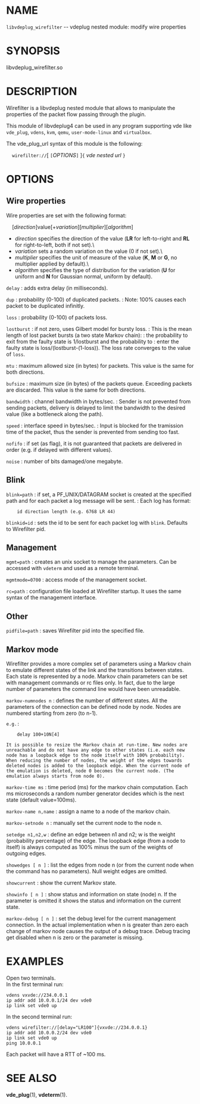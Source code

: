 # NAME
`libvdeplug_wirefilter` -- vdeplug nested module: modify wire properties


# SYNOPSIS
libvdeplug_wirefilter.so


# DESCRIPTION
Wirefilter is a libvdeplug nested module that allows to manipulate the properties of the packet flow passing through the plugin.

This module of libvdeplug4 can be used in any program supporting vde like
`vde_plug`, `vdens`, `kvm`, `qemu`, `user-mode-linux` and `virtualbox`.

The vde_plug_url syntax of this module is the following:

&nbsp;&nbsp;&nbsp; `wirefilter://`[ `[`*OPTIONS*`]` ]`{` *vde nested url* `}`


# OPTIONS

## Wire properties
Wire properties are set with the following format:

&nbsp;&nbsp;&nbsp; [*direction*]value[+*variation*][*multiplier*][*algorithm*]

- *direction* specifies the direction of the value (**LR** for left-to-right and **RL** for right-to-left, both if not set).\
- *variation* sets a random variation on the value (0 if not set).\
- *multiplier* specifies the unit of measure of the value (**K**, **M** or **G**, no multiplier applied by default).\
- *algorithm* specifies the type of distribution for the variation (**U** for uniform and **N** for Gaussian normal, uniform by default).

`delay`
: adds extra delay (in milliseconds).

`dup`
: probability (0-100) of duplicated packets.
: Note: 100% causes each packet to be duplicated infinitly.

`loss` 
: probability (0-100) of packets loss.

`lostburst` 
: if not zero, uses Gilbert model for bursty loss.
: This is the mean length of lost packet bursts (a two state Markov chain):
: the probability to exit from the faulty state is 1/lostburst and the probability to 
: enter the faulty state is loss/(lostburst-(1-loss)). The loss rate converges to the value of `loss`.

`mtu` 
: maximum allowed size (in bytes) for packets. This value is the same for both directions.

`bufsize` 
: maximum size (in bytes) of the packets queue. Exceeding packets are discarded. This value is the same for both directions.

`bandwidth` 
: channel bandwidth in bytes/sec.
: Sender is not prevented from sending packets, delivery is delayed to limit the bandwidth to the desired value (like a bottleneck along the path).

`speed` 
: interface speed in bytes/sec.
: Input is blocked for the tramission time of the packet, thus the sender is prevented from sending too fast.

`nofifo` 
: if set (as flag), it is not guaranteed that packets are delivered in order (e.g. if delayed with different values).

`noise` 
: number of bits damaged/one megabyte.

## Blink

`blink=path`
: if set, a PF_UNIX/DATAGRAM socket is created at the specified path and for each packet a log message will be sent.
: Each log has format:

        id direction length (e.g. 6768 LR 44)

`blinkid=id` 
: sets the id to be sent for each packet log with `blink`. Defaults to Wirefilter pid.

## Management
`mgmt=path` 
: creates an unix socket to manage the parameters. Can be accessed with `vdeterm` and used as a remote terminal.

`mgmtmode=0700` 
: access mode of the management socket.

`rc=path` 
: configuration file loaded at Wirefilter startup. It uses the same syntax of the management interface.

## Other
`pidfile=path` 
: saves Wirefilter pid into the specified file.

## Markov mode
Wirefilter provides a more complex set of parameters using a Markov chain to emulate different states of the link and the transitions between states.\
Each state is represented by a node. Markov chain parameters can be set with management commands or rc files only. In fact, due to the large number of parameters the command line would have been unreadable.

`markov-numnodes n`
: defines the number of different states. All the parameters of the connection can be defined node by node. Nodes are numbered starting from zero (to n-1).

    e.g.:

        delay 100+10N[4]

    It is possible to resize the Markov chain at run-time. New nodes are unreachable and do not have any edge to other states (i.e. each new node has a loopback edge to the node itself with 100% probability). When reducing the number of nodes, the weight of the edges towards deleted nodes is added to the loopback edge. When the current node of the emulation is deleted, node 0 becomes the current node. (The emulation always starts from node 0).

`markov-time ms`
: time period (ms) for the markov chain computation. Each ms microseconds a random number generator decides which is the next state (default value=100ms).

`markov-name n,name`
: assign a name to a node of the markov chain.

`markov-setnode n`
: manually set the current node to the node n.

`setedge n1,n2,w`
: define an edge between n1 and n2; w is the weight (probability percentage) of the edge. The loopback edge (from a node to itself) is always computed as 100% minus the sum of the weights of outgoing edges.

`showedges [ n ]`
: list the edges from node n (or from the current node when the command has no parameters). Null weight edges are omitted.

`showcurrent`
: show the current Markov state.

`showinfo [ n ]`
: show status and information on state (node) n. If the parameter is omitted it shows the status and information on the current state.

`markov-debug [ n ]`
: set the debug level for the current management connection. In the actual implementation when n is greater than zero each change of markov node causes the output of a debug trace. Debug tracing get disabled when n is zero or the parameter is missing.


# EXAMPLES
Open two terminals.\
In the first terminal run:
```
vdens vxvde://234.0.0.1
ip addr add 10.0.0.1/24 dev vde0
ip link set vde0 up
```

In the second terminal run:
```
vdens wirefilter://[delay="LR100"]{vxvde://234.0.0.1}
ip addr add 10.0.0.2/24 dev vde0
ip link set vde0 up
ping 10.0.0.1
```
Each packet will have a RTT of ~100 ms.


# SEE ALSO
**vde_plug**(1), **vdeterm**(1).